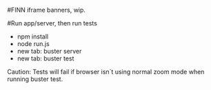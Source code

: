 #FINN iframe banners, wip.

#Run app/server, then run tests
- npm install
- node run.js
- new tab: buster server
- new tab: buster test

Caution: Tests will fail if browser isn`t using normal zoom mode when running buster test.